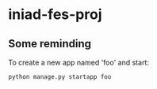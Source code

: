 # iniad-fes-proj
## Some reminding 
To create a new app named 'foo' and start:
```
python manage.py startapp foo
```
